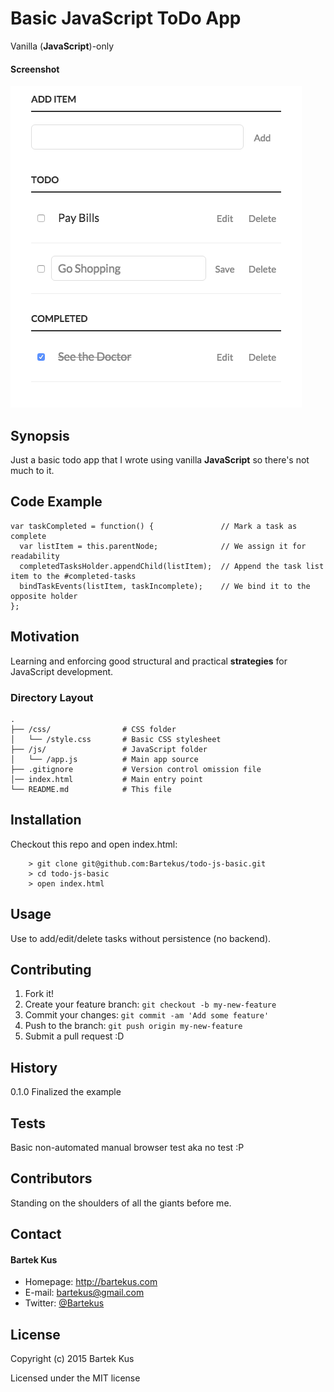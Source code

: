Basic JavaScript ToDo App
======
Vanilla (**JavaScript**)-only

#### Screenshot
![Screenshot software](https://raw.githubusercontent.com/Bartekus/todo-js-basic/master/todo-js-basic.png "screenshot software")



## Synopsis

Just a basic todo app that I wrote using vanilla **JavaScript** so there's not much to it.

## Code Example

```
var taskCompleted = function() {               // Mark a task as complete
  var listItem = this.parentNode;              // We assign it for readability
  completedTasksHolder.appendChild(listItem);  // Append the task list item to the #completed-tasks
  bindTaskEvents(listItem, taskIncomplete);    // We bind it to the opposite holder
};
```

## Motivation

Learning and enforcing good structural and practical **strategies** for JavaScript development.

### Directory Layout

```
.
├── /css/                # CSS folder
│   └── /style.css       # Basic CSS stylesheet
├── /js/                 # JavaScript folder
│   └── /app.js          # Main app source
├── .gitignore           # Version control omission file
│── index.html           # Main entry point
└── README.md            # This file
```

## Installation

Checkout this repo and open index.html:

```
	> git clone git@github.com:Bartekus/todo-js-basic.git
	> cd todo-js-basic
	> open index.html
```

## Usage

Use to add/edit/delete tasks without persistence (no backend).

## Contributing

1. Fork it!
2. Create your feature branch: `git checkout -b my-new-feature`
3. Commit your changes: `git commit -am 'Add some feature'`
4. Push to the branch: `git push origin my-new-feature`
5. Submit a pull request :D

## History

0.1.0 Finalized the example

## Tests

Basic non-automated manual browser test aka no test :P

## Contributors

Standing on the shoulders of all the giants before me.

## Contact
#### Bartek Kus
* Homepage: http://bartekus.com
* E-mail: bartekus@gmail.com
* Twitter: [@Bartekus](https://twitter.com/Bartekus "Bartekus on twitter")

## License

Copyright (c) 2015 Bartek Kus

Licensed under the MIT license
